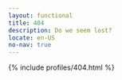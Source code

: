 ```yaml
---
layout: functional
title: 404
description: Do we seem lost?
locate: en-US
no-nav: true
---
```

{% include profiles/404.html %}
